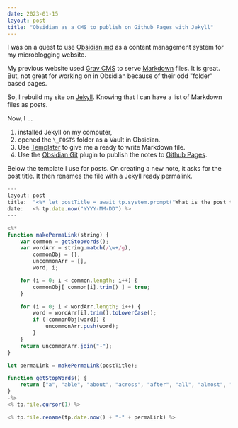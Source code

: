 ```yaml
---
date: 2023-01-15
layout: post
title: "Obsidian as a CMS to publish on Github Pages with Jekyll"
---
```


I was on a quest to use [Obsidian.md](https://obsidian.md) as a content management system for my microblogging website.

My previous website used [Grav CMS](https://getgrav.org/) to serve [Markdown](https://daringfireball.net/projects/markdown/) files. It is great. But, not great for working on in Obsidian because of their odd "folder" based pages.

So, I rebuild my site on [Jekyll](https://jekyllrb.com/). Knowing that I can have a list of Markdown files as posts.

Now, I …

1. installed Jekyll on my computer,
2. opened the `\_POSTS` folder as a Vault in Obsidian.
3. Use [Templater](https://github.com/SilentVoid13/Templater) to give me a ready to write Markdown file.
4. Use the [Obsidian Git](https://github.com/denolehov/obsidian-git) plugin to publish the notes to [Github Pages](https://pages.github.com/).

Below the template I use for posts. On creating a new note, it asks for the post title. It then renames the file with a Jekyll ready permalink.

```javascript
---
layout: post
title:  "<%* let postTitle = await tp.system.prompt("What is the post title?");-%><% postTitle %>"
date:   <% tp.date.now("YYYY-MM-DD") %>
---

<%* 
function makePermaLink(string) {
	var common = getStopWords();
	var wordArr = string.match(/\w+/g),
		commonObj = {},
		uncommonArr = [],
		word, i;

	for (i = 0; i < common.length; i++) {
		commonObj[ common[i].trim() ] = true;
	}

	for (i = 0; i < wordArr.length; i++) {
		word = wordArr[i].trim().toLowerCase();
		if (!commonObj[word]) {
			uncommonArr.push(word);
		}
	}
	return uncommonArr.join("-");
}

let permaLink = makePermaLink(postTitle);

function getStopWords() {
	return ["a", "able", "about", "across", "after", "all", "almost", "also", "am", "among", "an", "and", "any", "are", "as", "at", "be", "because", "been", "but", "by", "can", "cannot", "could", "did", "do", "does", "either", "else", "ever", "every", "for", "from", "get", "got", "had", "has", "have", "he", "her", "hers", "him", "his", "how", "however", "i", "if", "in", "into", "is", "it", "its", "just", "least", "let", "like", "likely", "may", "me", "might", "most", "must", "my", "neither", "no", "nor", "not", "of", "off", "often", "on", "only", "or", "other", "our", "own", "rather", "said", "say", "says", "she", "should", "since", "so", "some", "than", "that", "the", "their", "them", "then", "there", "these", "they", "this", "tis", "to", "too", "twas", "us", "wants", "was", "we", "were", "what", "when", "where", "which", "while", "who", "whom", "why", "will", "with", "would", "yet", "you", "your", "ain't", "aren't", "can't", "could've", "couldn't", "didn't", "doesn't", "don't", "hasn't", "he'd", "he'll", "he's", "how'd", "how'll", "how's", "i'd", "i'll", "i'm", "i've", "isn't", "it's", "might've", "mightn't", "must've", "mustn't", "shan't", "she'd", "she'll", "she's", "should've", "shouldn't", "that'll", "that's", "there's", "they'd", "they'll", "they're", "they've", "wasn't", "we'd", "we'll", "we're", "weren't", "what'd", "what's", "when'd", "when'll", "when's", "where'd", "where'll", "where's", "who'd", "who'll", "who's", "why'd", "why'll", "why's", "won't", "would've", "wouldn't", "you'd", "you'll", "you're", "you've"];
}
-%> 
<% tp.file.cursor(1) %>

<% tp.file.rename(tp.date.now() + "-" + permaLink) %>
```
